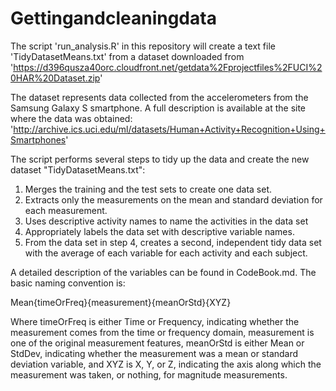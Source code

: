 # Gettingandcleaningdata

The script 'run_analysis.R' in this repository will create a text file 'TidyDatasetMeans.txt' from a dataset downloaded 
from 'https://d396qusza40orc.cloudfront.net/getdata%2Fprojectfiles%2FUCI%20HAR%20Dataset.zip'

The dataset represents data collected from the accelerometers from the Samsung Galaxy S smartphone. 
A full description is available at the site where the data was obtained:
'http://archive.ics.uci.edu/ml/datasets/Human+Activity+Recognition+Using+Smartphones'

The script performs several steps to tidy up the data and create the new dataset "TidyDatasetMeans.txt":

1. Merges the training and the test sets to create one data set.
2. Extracts only the measurements on the mean and standard deviation for each measurement.
3. Uses descriptive activity names to name the activities in the data set
4. Appropriately labels the data set with descriptive variable names.
5. From the data set in step 4, creates a second, independent tidy data set with the average of each variable for each activity and each subject.


A detailed description of the variables can be found in CodeBook.md. The basic naming convention is:

Mean{timeOrFreq}{measurement}{meanOrStd}{XYZ}

Where timeOrFreq is either Time or Frequency, indicating whether the measurement comes from the time or frequency domain, 
measurement is one of the original measurement features, meanOrStd is either Mean or StdDev, indicating whether the measurement 
was a mean or standard deviation variable, and XYZ is X, Y, or Z, indicating the axis along which the measurement was taken, or nothing, 
for magnitude measurements.